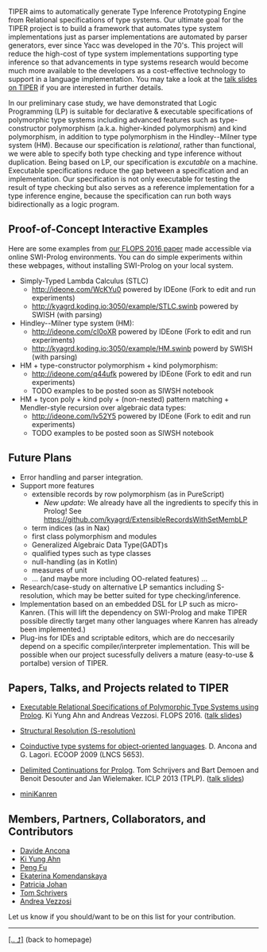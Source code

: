 TIPER aims to automatically generate
Type Inference Prototyping Engine from Relational specifications of
type systems. Our ultimate goal for the TIPER project is to build a framework
that automates type system implementations just as parser implementations are
automated by parser generators, ever since Yacc was developed in the 70's.
This project will reduce the high-cost of type system implementations supporting
type inference so that advancements in type systems research would become much
more available to the developers as a cost-effective technology to support in
a language implementation. You may take a look at
the [talk slides on TIPER](https://slides.com/kyagrd/tiper-flops2016) if you are
interested in further details.

In our preliminary case study, we have demonstrated that Logic Programming (LP) is suitable for declarative & executable specifications of polymorphic type systems including advanced features such as type-constructor polymorphism (a.k.a. higher-kinded polymorphism) and kind polymorphism, in addition to type polymorphism in the Hindley--Milner type system (HM). Because our specification is _relational_, rather than functional, we were able to specify both type checking and type inference without duplication. Being based on LP, our specification is _excutable_ on a machine. Executable specifications reduce the gap between a specification and an implementation. Our specification is not only executable for testing the result of type checking but also serves as a reference implementation for a type inference engine, because the specification can run both ways bidirectionally as a logic program.

## Proof-of-Concept Interactive Examples
Here are some examples from [our FLOPS 2016 paper](https://www.sharelatex.com/project/557756cfdfb75ebd54bf5807) made
accessible via online SWI-Prolog environments. You can do simple experiments within these webpages, without installing SWI-Prolog on your local system.

* Simply-Typed Lambda Calculus (STLC)
  - http://ideone.com/WcKYu0
    powered by IDEone (Fork to edit and run experiments)
  - http://kyagrd.koding.io:3050/example/STLC.swinb
    powered by SWISH (with parsing)
* Hindley--Milner type system (HM):
  - http://ideone.com/cI0oXR
    powered by IDEone (Fork to edit and run experiments)
  - http://kyagrd.koding.io:3050/example/HM.swinb
    powerd by SWISH (with parsing)
* HM + type-constructor polymorphism + kind polymorphism:
  - http://ideone.com/q44ufk
    powered by IDEone (Fork to edit and run experiments)
  - TODO examples to be posted soon as SIWSH notebook
* HM + tycon poly + kind poly + (non-nested) pattern matching + Mendler-style recursion over algebraic data types:
  - http://ideone.com/Iv52Y5
    powered by IDEone (Fork to edit and run experiments)
  - TODO examples to be posted soon as SIWSH notebook

## Future Plans
* Error handling and parser integration.
* Support more features
  - extensible records by row polymorphism (as in PureScript)
    - *New update*: We already have all the ingredients to specify this in Prolog!
    See https://github.com/kyagrd/ExtensibleRecordsWithSetMembLP
  - term indices (as in Nax)
  - first class polymorphism and modules
  - Generalized Algebraic Data Type(GADT)s
  - qualified types such as type classes
  - null-handling (as in Kotlin)
  - measures of unit
  - ... (and maybe more including OO-related features) ...
* Research/case-study on alternative LP semantics including S-resolution, which may be better suited for type checking/inference.
* Implementation based on an embedded DSL for LP such as micro-Kanren. (This will lift the dependency on SWI-Prolog and make TIPER possible directly target many other languages where Kanren has already been implemented.)
* Plug-ins for IDEs and scriptable editors, which are do neccesarily depend on a specific compiler/interpreter implementation.  This will be possible when our project sucessfully delivers a mature (easy-to-use & portalbe) version of TIPER.

## Papers, Talks, and Projects related to TIPER
* [Executable Relational Specifications of Polymorphic Type Systems using Prolog](https://www.sharelatex.com/project/557756cfdfb75ebd54bf5807).
  Ki Yung Ahn and Andreas Vezzosi. FLOPS 2016.
  ([talk slides](http://slides.com/kyagrd/tiperdundee))

* [Structural Resolution (S-resolution)](http://staff.computing.dundee.ac.uk/katya/CoALP/)

* [Coinductive type systems for object-oriented languages](http://www.disi.unige.it/person/AnconaD/papers/Types_abstracts.html#AL-ECOOP09).
  D. Ancona and G. Lagori. ECOOP 2009 (LNCS 5653).

* [Delimited Continuations for Prolog](http://people.cs.kuleuven.be/~tom.schrijvers/portfolio/iclp2013.html).
  Tom Schrijvers and Bart Demoen and Benoit Desouter and Jan Wielemaker.
  ICLP 2013 (TPLP).
  ([talk slides](http://www-ps.informatik.uni-kiel.de/kdpd2013/talks/schrijvers.pdf))

* [miniKanren](http://miniKanren.org/)

## Members, Partners, Collaborators, and Contributors
* [Davide Ancona](http://www.disi.unige.it/person/AnconaD/)
* [Ki Yung Ahn](http://kyagrd.github.io/)
* [Peng Fu](http://staff.computing.dundee.ac.uk/pengfu/)
* [Ekaterina Komendanskaya](http://staff.computing.dundee.ac.uk/katya/)
* [Patricia Johan](http://cs.appstate.edu/~johannp/)
* [Tom Schrivers](http://people.cs.kuleuven.be/~tom.schrijvers/)
* [Andrea Vezzosi](http://www.cse.chalmers.se/~vezzosi/)

Let us know if you should/want to be on this list for your contribution.


--------
[[.. ⮥]](http://kyagrd.github.io/) (back to homepage)
